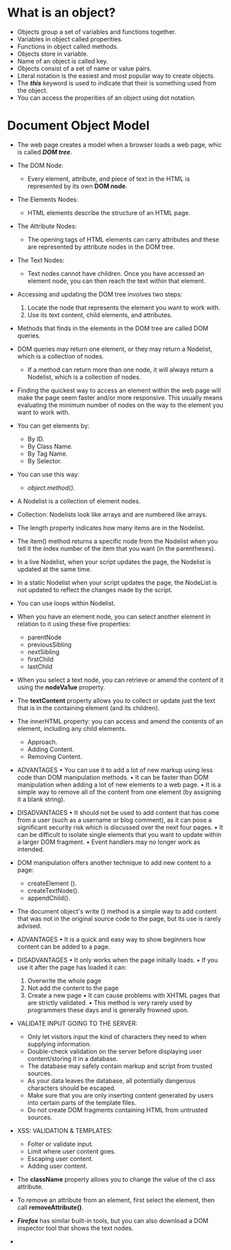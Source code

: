 # What is an object?
- Objects group a set of variables and functions together.
- Variables in object called properities.
- Functions in object called methods.
- Objects store in variable.
- Name of an object is called key.
- Objects consist of a set of name or value pairs.
- Literal notation is the easiest and most popular way to create objects.
- The ***this*** keyword is used to indicate that their is something used from the object.
- You can access the properities of an object using dot notation.


# Document Object Model
- The web page creates a model when a browser loads a web page, whic is called ***DOM tree***.
- The DOM Node:
  - Every element, attribute, and piece of text in the HTML is represented by its own **DOM node**.
- The Elements Nodes:
  - HTML elements describe the structure of an HTML page.
- The Attribute Nodes:
  - The opening tags of HTML elements can carry attributes and these are represented by attribute nodes in the DOM tree. 
- The Text Nodes:
  - Text nodes cannot have children. Once you have accessed an element node, you can then reach the text within that element. 

- Accessing and updating the DOM tree involves two steps:
  1. Locate the node that represents the element you want to work with. 
  2. Use its text content, child elements, and attributes. 

- Methods that finds in the elements in the DOM tree are called DOM queries.
- DOM queries may return one element, or they may return a Nodelist, which is a collection of nodes. 
  - If a method can return more than one node, it will always return a Nodelist, which is a collection of nodes.
- Finding the quickest way to access an element within the web page will make the page seem faster and/or more responsive. This usually means evaluating the minimum number of nodes on the way to the element you want to work with.
- You can get elements by:
  - By ID.
  - By Class Name.
  - By Tag Name.
  - By Selector.
- You can use this way:
  - *object.method().*
- A Nodelist is a collection of element nodes.
- Collection: Nodelists look like arrays and are numbered like arrays.
- The length property indicates how many items are in the Nodelist.
- The item() method returns a specific node from the Nodelist when you tell it the index number of the item that you want (in the parentheses). 
- In a live Nodelist, when your script updates the page, the Nodelist is updated at the same time.
- In a static Nodelist when your script updates the page, the NodeList is not updated to reflect the changes made by the script.
- You can use loops within Nodelist.
- When you have an element node, you can select another element in relation to it using these five properties:
  - parentNode 
  - previousSibling 
  - nextSibling 
  - firstChild
  - lastChild
- When you select a text node, you can retrieve or amend the content of it using the **nodeVa1ue** property.
- The **textContent** property allows you to collect or update just the text that is in the containing element (and its children).  
- The innerHTML property: you can access and amend the contents of an element, including any child elements. 
  - Approach.
  - Adding Content.
  - Removing Content.
- ADVANTAGES
  • You can use it to add a lot of new markup using less code than DOM manipulation methods.
  • It can be faster than DOM manipulation when adding a lot of new elements to a web page.
  • It is a simple way to remove all of the content from one element (by assigning it a blank string).
- DISADVANTAGES
  • It should not be used to add content that has come from a user (such as a username or blog comment), as it can pose a significant security risk which is discussed over the next four pages.
  • It can be difficult to isolate single elements that you want to update within a larger DOM fragment.
  • Event handlers may no longer work as intended. 
- DOM manipulation offers another technique to add new content to a page:
  - createElement ().
  - createTextNode().
  - appendChild().
- The document object's write () method is a simple way to add content that was not in the original source code to the page, but its use is rarely advised. 
- ADVANTAGES
  • It is a quick and easy way to show beginners how content can be added to a page.
- DISADVANTAGES
  • It only works when the page initially loads.
  • If you use it after the page has loaded it can:
   1. Overwrite the whole page
   2. Not add the content to the page
   3. Create a new page
  • It can cause problems with XHTML pages that are strictly validated.
  • This method is very rarely used by programmers these days and is generally frowned upon.

- VALIDATE INPUT GOING TO THE SERVER:
  - Only let visitors input the kind of characters they need to when supplying information.
  - Double-check validation on the server before displaying user content/storing it in a database.
  - The database may safely contain markup and script from trusted sources.
  - As your data leaves the database, all potentially dangerous characters should be escaped.
  - Make sure that you are only inserting content generated by users into certain parts of the template files.
  - Do not create DOM fragments containing HTML from untrusted sources.

- XSS: VALIDATION & TEMPLATES:
  - Folter or validate input.
  - Limit where user content goes.
  - Escaping user content.
  - Adding user content.

- The **className** property allows you to change the value of the cl ass attribute. 
- To remove an attribute from an element, first select the element, then call **removeAttribute()**.  
- ***Firefox*** has similar built-in tools, but you can also download a DOM inspector tool that shows the text nodes. 
- 

 
  





